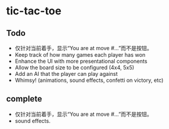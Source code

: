 # tic-tac-toe

## Todo

- 仅针对当前着手，显示“You are at move #…”而不是按钮。
- Keep track of how many games each player has won
- Enhance the UI with more presentational components
- Allow the board size to be configured (4x4, 5x5)
- Add an AI that the player can play against
- Whimsy! (animations, sound effects, confetti on victory, etc)

## complete

- 仅针对当前着手，显示“You are at move #…”而不是按钮。
- sound effects.
